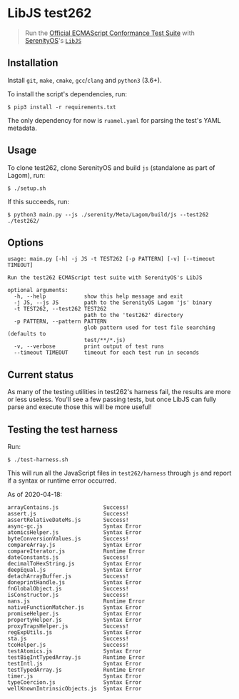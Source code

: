 # LibJS test262

> Run the [Official ECMAScript Conformance Test Suite](https://github.com/tc39/test262) with [SerenityOS](https://github.com/SerenityOS/serenity)'s [`LibJS`](https://github.com/SerenityOS/serenity/tree/master/Libraries/LibJS)

## Installation

Install `git`, `make`, `cmake`, `gcc`/`clang` and `python3` (3.6+).

To install the script's dependencies, run:

```console
$ pip3 install -r requirements.txt
```

The only dependency for now is `ruamel.yaml` for parsing the test's YAML metadata.

## Usage

To clone test262, clone SerenityOS and build `js` (standalone as part of Lagom), run:

```console
$ ./setup.sh
```

If this succeeds, run:

```console
$ python3 main.py --js ./serenity/Meta/Lagom/build/js --test262 ./test262/
```

## Options

```
usage: main.py [-h] -j JS -t TEST262 [-p PATTERN] [-v] [--timeout TIMEOUT]

Run the test262 ECMAScript test suite with SerenityOS's LibJS

optional arguments:
  -h, --help            show this help message and exit
  -j JS, --js JS        path to the SerenityOS Lagom 'js' binary
  -t TEST262, --test262 TEST262
                        path to the 'test262' directory
  -p PATTERN, --pattern PATTERN
                        glob pattern used for test file searching (defaults to
                        test/**/*.js)
  -v, --verbose         print output of test runs
  --timeout TIMEOUT     timeout for each test run in seconds
```

## Current status

As many of the testing utilities in test262's harness fail, the results are more
or less useless. You'll see a few passing tests, but once LibJS can fully parse
and execute those this will be more useful!

## Testing the test harness

Run:

```console
$ ./test-harness.sh
```

This will run all the JavaScript files in `test262/harness` through `js` and report
if a syntax or runtime error occurred.

As of 2020-04-18:

```
arrayContains.js              Success!
assert.js                     Success!
assertRelativeDateMs.js       Success!
async-gc.js                   Syntax Error
atomicsHelper.js              Syntax Error
byteConversionValues.js       Success!
compareArray.js               Syntax Error
compareIterator.js            Runtime Error
dateConstants.js              Success!
decimalToHexString.js         Syntax Error
deepEqual.js                  Syntax Error
detachArrayBuffer.js          Success!
doneprintHandle.js            Syntax Error
fnGlobalObject.js             Success!
isConstructor.js              Success!
nans.js                       Runtime Error
nativeFunctionMatcher.js      Syntax Error
promiseHelper.js              Syntax Error
propertyHelper.js             Syntax Error
proxyTrapsHelper.js           Success!
regExpUtils.js                Syntax Error
sta.js                        Success!
tcoHelper.js                  Success!
testAtomics.js                Syntax Error
testBigIntTypedArray.js       Runtime Error
testIntl.js                   Syntax Error
testTypedArray.js             Runtime Error
timer.js                      Syntax Error
typeCoercion.js               Syntax Error
wellKnownIntrinsicObjects.js  Syntax Error
```
